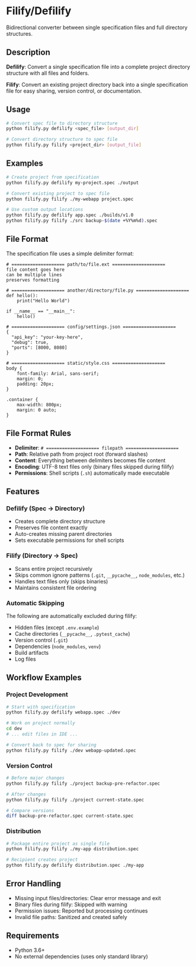 # Filify/Defilify

Bidirectional converter between single specification files and full directory structures.

## Description

**Defilify**: Convert a single specification file into a complete project directory structure with all files and folders.

**Filify**: Convert an existing project directory back into a single specification file for easy sharing, version control, or documentation.

## Usage

```bash
# Convert spec file to directory structure
python filify.py defilify <spec_file> [output_dir]

# Convert directory structure to spec file  
python filify.py filify <project_dir> [output_file]
```

## Examples

```bash
# Create project from specification
python filify.py defilify my-project.spec ./output

# Convert existing project to spec file
python filify.py filify ./my-webapp project.spec

# Use custom output locations
python filify.py defilify app.spec ./builds/v1.0
python filify.py filify ./src backup-$(date +%Y%m%d).spec
```

## File Format

The specification file uses a simple delimiter format:

```
# ==================== path/to/file.ext ====================
file content goes here
can be multiple lines
preserves formatting

# ==================== another/directory/file.py ====================
def hello():
    print("Hello World")

if __name__ == "__main__":
    hello()

# ==================== config/settings.json ====================
{
  "api_key": "your-key-here",
  "debug": true,
  "ports": [8000, 8080]
}

# ==================== static/style.css ====================
body {
    font-family: Arial, sans-serif;
    margin: 0;
    padding: 20px;
}

.container {
    max-width: 800px;
    margin: 0 auto;
}
```

## File Format Rules

- **Delimiter**: `# ==================== filepath ====================`
- **Path**: Relative path from project root (forward slashes)
- **Content**: Everything between delimiters becomes file content
- **Encoding**: UTF-8 text files only (binary files skipped during filify)
- **Permissions**: Shell scripts (`.sh`) automatically made executable

## Features

### Defilify (Spec → Directory)
- Creates complete directory structure
- Preserves file content exactly
- Auto-creates missing parent directories
- Sets executable permissions for shell scripts

### Filify (Directory → Spec)
- Scans entire project recursively
- Skips common ignore patterns (`.git`, `__pycache__`, `node_modules`, etc.)
- Handles text files only (skips binaries)
- Maintains consistent file ordering

### Automatic Skipping
The following are automatically excluded during filify:
- Hidden files (except `.env.example`)
- Cache directories (`__pycache__`, `.pytest_cache`)
- Version control (`.git`)
- Dependencies (`node_modules`, `venv`)
- Build artifacts
- Log files

## Workflow Examples

### Project Development
```bash
# Start with specification
python filify.py defilify webapp.spec ./dev

# Work on project normally
cd dev
# ... edit files in IDE ...

# Convert back to spec for sharing
python filify.py filify ./dev webapp-updated.spec
```

### Version Control
```bash
# Before major changes
python filify.py filify ./project backup-pre-refactor.spec

# After changes  
python filify.py filify ./project current-state.spec

# Compare versions
diff backup-pre-refactor.spec current-state.spec
```

### Distribution
```bash
# Package entire project as single file
python filify.py filify ./my-app distribution.spec

# Recipient creates project
python filify.py defilify distribution.spec ./my-app
```

## Error Handling

- Missing input files/directories: Clear error message and exit
- Binary files during filify: Skipped with warning
- Permission issues: Reported but processing continues
- Invalid file paths: Sanitized and created safely

## Requirements

- Python 3.6+
- No external dependencies (uses only standard library)
